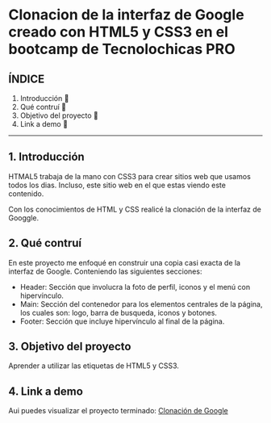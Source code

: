 # Clonacion de la interfaz de Google creado con HTML5 y CSS3 en el bootcamp de Tecnolochicas PRO

## ÍNDICE

1. Introducción 📝
2. Qué contruí 🧩
3. Objetivo del proyecto 🎯
4. Link a demo 🔗

****

## 1. Introducción 

HTMAL5 trabaja de la mano con CSS3 para crear sitios web que usamos todos los dias. Incluso,  este sitio web en el que estas viendo este contenido.

Con los conocimientos de HTML y CSS realicé la clonación de la interfaz de Googgle.

## 2.  Qué contruí

En este proyecto me enfoqué en construir una copia casi exacta de la interfaz de Google.
Conteniendo las siguientes secciones:

* Header: Sección que involucra la foto de perfil, iconos y el menú con hipervínculo.
* Main: Sección del contenedor para los elementos centrales de la página, los cuales son: logo, barra de busqueda, iconos y botones.
* Footer: Sección que incluye hipervínculo al final de la página.

## 3. Objetivo del proyecto

Aprender a utilizar las etiquetas de HTML5 y CSS3.

## 4. Link a demo

Aui puedes visualizar el proyecto terminado: [Clonación de Google](https://ephemeral-druid-cde768.netlify.app/?fbclid=IwAR1etspbBo7ddKQhR4bFjwEbFmRR-DsgJum37fYaPVAXlWfeejmtF3ba7mo)







